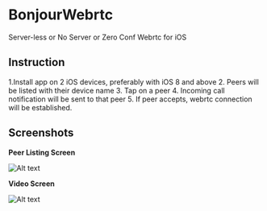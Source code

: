 # BonjourWebrtc
Server-less or No Server or Zero Conf Webrtc for iOS

## Instruction
1.Install app on 2 iOS devices, preferably with iOS 8 and above
2. Peers will be listed with their device name
3. Tap on a peer
4. Incoming call notification will be sent to that peer
5. If peer accepts, webrtc connection will be established.


## Screenshots
**Peer Listing Screen**

![Alt text](/../screenshot/screenshot/peerScreen.PNG?raw=true "Peers Screen") 

**Video Screen**

![Alt text](/../screenshot/screenshot/videochat.PNG?raw=true "Video Screen")


